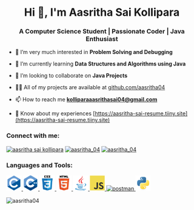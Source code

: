 <h1 align="center">Hi 👋, I'm Aasritha Sai Kollipara</h1>
<h3 align="center">A Computer Science Student | Passionate Coder | Java Enthusiast</h3>

- 🔭 I’m very much interested in **Problem Solving and Debugging**

- 🌱 I’m currently learning **Data Structures and Algorithms using Java**

- 👯 I’m looking to collaborate on **Java Projects**

- 👨‍💻 All of my projects are available at [github.com/aasritha04](github.com/aasritha04)

- 📫 How to reach me **kolliparaaasrithasai04@gmail.com**

- 📄 Know about my experiences [https://aasritha-sai-resume.tiiny.site](https://aasritha-sai-resume.tiiny.site)

<h3 align="left">Connect with me:</h3>
<p align="left">
<a href="https://linkedin.com/in/aasritha sai kollipara" target="blank"><img align="center" src="https://raw.githubusercontent.com/rahuldkjain/github-profile-readme-generator/master/src/images/icons/Social/linked-in-alt.svg" alt="aasritha sai kollipara" height="30" width="40" /></a>
<a href="https://www.leetcode.com/aasritha_04" target="blank"><img align="center" src="https://raw.githubusercontent.com/rahuldkjain/github-profile-readme-generator/master/src/images/icons/Social/leet-code.svg" alt="aasritha_04" height="30" width="40" /></a>
<a href="https://auth.geeksforgeeks.org/user/aasritha_04" target="blank"><img align="center" src="https://raw.githubusercontent.com/rahuldkjain/github-profile-readme-generator/master/src/images/icons/Social/geeks-for-geeks.svg" alt="aasritha_04" height="30" width="40" /></a>
</p>

<h3 align="left">Languages and Tools:</h3>
<p align="left"> <a href="https://www.cprogramming.com/" target="_blank" rel="noreferrer"> <img src="https://raw.githubusercontent.com/devicons/devicon/master/icons/c/c-original.svg" alt="c" width="40" height="40"/> </a> <a href="https://www.w3schools.com/cpp/" target="_blank" rel="noreferrer"> <img src="https://raw.githubusercontent.com/devicons/devicon/master/icons/cplusplus/cplusplus-original.svg" alt="cplusplus" width="40" height="40"/> </a> <a href="https://www.w3schools.com/css/" target="_blank" rel="noreferrer"> <img src="https://raw.githubusercontent.com/devicons/devicon/master/icons/css3/css3-original-wordmark.svg" alt="css3" width="40" height="40"/> </a> <a href="https://www.w3.org/html/" target="_blank" rel="noreferrer"> <img src="https://raw.githubusercontent.com/devicons/devicon/master/icons/html5/html5-original-wordmark.svg" alt="html5" width="40" height="40"/> </a> <a href="https://www.java.com" target="_blank" rel="noreferrer"> <img src="https://raw.githubusercontent.com/devicons/devicon/master/icons/java/java-original.svg" alt="java" width="40" height="40"/> </a> <a href="https://developer.mozilla.org/en-US/docs/Web/JavaScript" target="_blank" rel="noreferrer"> <img src="https://raw.githubusercontent.com/devicons/devicon/master/icons/javascript/javascript-original.svg" alt="javascript" width="40" height="40"/> </a> <a href="https://postman.com" target="_blank" rel="noreferrer"> <img src="https://www.vectorlogo.zone/logos/getpostman/getpostman-icon.svg" alt="postman" width="40" height="40"/> </a> <a href="https://www.python.org" target="_blank" rel="noreferrer"> <img src="https://raw.githubusercontent.com/devicons/devicon/master/icons/python/python-original.svg" alt="python" width="40" height="40"/> </a> </p>

<p><img align="center" src="https://github-readme-stats.vercel.app/api/top-langs?username=aasritha04&show_icons=true&locale=en&layout=compact" alt="aasritha04" /></p>
